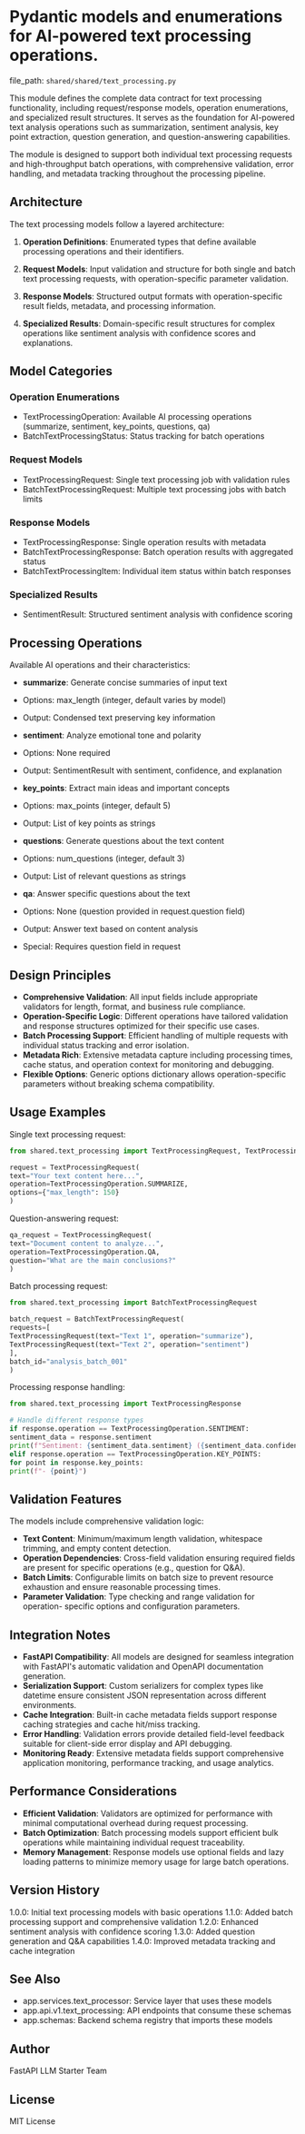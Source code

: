 # Pydantic models and enumerations for AI-powered text processing operations.

  file_path: `shared/shared/text_processing.py`

This module defines the complete data contract for text processing functionality,
including request/response models, operation enumerations, and specialized result
structures. It serves as the foundation for AI-powered text analysis operations
such as summarization, sentiment analysis, key point extraction, question generation,
and question-answering capabilities.

The module is designed to support both individual text processing requests and
high-throughput batch operations, with comprehensive validation, error handling,
and metadata tracking throughout the processing pipeline.

## Architecture

The text processing models follow a layered architecture:

1. **Operation Definitions**: Enumerated types that define available processing
operations and their identifiers.

2. **Request Models**: Input validation and structure for both single and batch
text processing requests, with operation-specific parameter validation.

3. **Response Models**: Structured output formats with operation-specific result
fields, metadata, and processing information.

4. **Specialized Results**: Domain-specific result structures for complex
operations like sentiment analysis with confidence scores and explanations.

## Model Categories

### Operation Enumerations

- TextProcessingOperation: Available AI processing operations (summarize,
sentiment, key_points, questions, qa)
- BatchTextProcessingStatus: Status tracking for batch operations

### Request Models

- TextProcessingRequest: Single text processing job with validation rules
- BatchTextProcessingRequest: Multiple text processing jobs with batch limits

### Response Models

- TextProcessingResponse: Single operation results with metadata
- BatchTextProcessingResponse: Batch operation results with aggregated status
- BatchTextProcessingItem: Individual item status within batch responses

### Specialized Results

- SentimentResult: Structured sentiment analysis with confidence scoring

## Processing Operations

Available AI operations and their characteristics:

- **summarize**: Generate concise summaries of input text
- Options: max_length (integer, default varies by model)
- Output: Condensed text preserving key information

- **sentiment**: Analyze emotional tone and polarity
- Options: None required
- Output: SentimentResult with sentiment, confidence, and explanation

- **key_points**: Extract main ideas and important concepts
- Options: max_points (integer, default 5)
- Output: List of key points as strings

- **questions**: Generate questions about the text content
- Options: num_questions (integer, default 3)
- Output: List of relevant questions as strings

- **qa**: Answer specific questions about the text
- Options: None (question provided in request.question field)
- Output: Answer text based on content analysis
- Special: Requires question field in request

## Design Principles

- **Comprehensive Validation**: All input fields include appropriate validators
for length, format, and business rule compliance.
- **Operation-Specific Logic**: Different operations have tailored validation
and response structures optimized for their specific use cases.
- **Batch Processing Support**: Efficient handling of multiple requests with
individual status tracking and error isolation.
- **Metadata Rich**: Extensive metadata capture including processing times,
cache status, and operation context for monitoring and debugging.
- **Flexible Options**: Generic options dictionary allows operation-specific
parameters without breaking schema compatibility.

## Usage Examples

Single text processing request:
```python
from shared.text_processing import TextProcessingRequest, TextProcessingOperation

request = TextProcessingRequest(
text="Your text content here...",
operation=TextProcessingOperation.SUMMARIZE,
options={"max_length": 150}
)
```

Question-answering request:
```python
qa_request = TextProcessingRequest(
text="Document content to analyze...",
operation=TextProcessingOperation.QA,
question="What are the main conclusions?"
)
```

Batch processing request:
```python
from shared.text_processing import BatchTextProcessingRequest

batch_request = BatchTextProcessingRequest(
requests=[
TextProcessingRequest(text="Text 1", operation="summarize"),
TextProcessingRequest(text="Text 2", operation="sentiment")
],
batch_id="analysis_batch_001"
)
```

Processing response handling:
```python
from shared.text_processing import TextProcessingResponse

# Handle different response types
if response.operation == TextProcessingOperation.SENTIMENT:
sentiment_data = response.sentiment
print(f"Sentiment: {sentiment_data.sentiment} ({sentiment_data.confidence:.2f})")
elif response.operation == TextProcessingOperation.KEY_POINTS:
for point in response.key_points:
print(f"- {point}")
```

## Validation Features

The models include comprehensive validation logic:

- **Text Content**: Minimum/maximum length validation, whitespace trimming,
and empty content detection.
- **Operation Dependencies**: Cross-field validation ensuring required fields
are present for specific operations (e.g., question for Q&A).
- **Batch Limits**: Configurable limits on batch size to prevent resource
exhaustion and ensure reasonable processing times.
- **Parameter Validation**: Type checking and range validation for operation-
specific options and configuration parameters.

## Integration Notes

- **FastAPI Compatibility**: All models are designed for seamless integration
with FastAPI's automatic validation and OpenAPI documentation generation.
- **Serialization Support**: Custom serializers for complex types like datetime
ensure consistent JSON representation across different environments.
- **Cache Integration**: Built-in cache metadata fields support response
caching strategies and cache hit/miss tracking.
- **Error Handling**: Validation errors provide detailed field-level feedback
suitable for client-side error display and API debugging.
- **Monitoring Ready**: Extensive metadata fields support comprehensive
application monitoring, performance tracking, and usage analytics.

## Performance Considerations

- **Efficient Validation**: Validators are optimized for performance with
minimal computational overhead during request processing.
- **Batch Optimization**: Batch processing models support efficient bulk
operations while maintaining individual request traceability.
- **Memory Management**: Response models use optional fields and lazy loading
patterns to minimize memory usage for large batch operations.

## Version History

1.0.0: Initial text processing models with basic operations
1.1.0: Added batch processing support and comprehensive validation
1.2.0: Enhanced sentiment analysis with confidence scoring
1.3.0: Added question generation and Q&A capabilities
1.4.0: Improved metadata tracking and cache integration

## See Also

- app.services.text_processor: Service layer that uses these models
- app.api.v1.text_processing: API endpoints that consume these schemas
- app.schemas: Backend schema registry that imports these models

## Author

FastAPI LLM Starter Team

## License

MIT License
